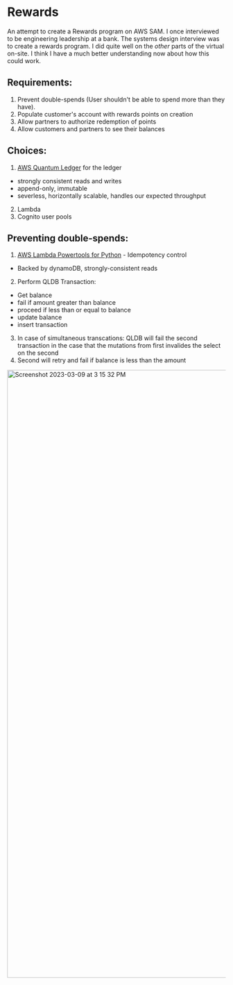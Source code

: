 # Rewards

An attempt to create a Rewards program on AWS SAM.
I once interviewed to be engineering leadership at a bank. The systems design interview was to create a rewards program. I did quite well on the _other_ parts of the virtual on-site. I think I have a much better understanding now about how this could work.

## Requirements:
1. Prevent double-spends (User shouldn't be able to spend more than they have).
2. Populate customer's account with rewards points on creation
3. Allow partners to authorize redemption of points
4. Allow customers and partners to see their balances

## Choices:
1. [AWS Quantum Ledger](https://aws.amazon.com/qldb/) for the ledger
  - strongly consistent reads and writes
  - append-only, immutable
  - severless, horizontally scalable, handles our expected throughput
2. Lambda
3. Cognito user pools

## Preventing double-spends:
1. [AWS Lambda Powertools for Python](https://awslabs.github.io/aws-lambda-powertools-python/2.9.1/utilities/idempotency/) - Idempotency control
- Backed by dynamoDB, strongly-consistent reads
2. Perform QLDB Transaction:
 - Get balance
 - fail if amount greater than balance
 - proceed if less than or equal to balance
 - update balance
 - insert transaction
 
3. In case of simultaneous transcations: QLDB will fail the second transaction in the case that the mutations from first invalides the select on the second
4. Second will retry and fail if balance is less than the amount

<img width="1401" alt="Screenshot 2023-03-09 at 3 15 32 PM" src="https://user-images.githubusercontent.com/160455/224130969-03866fc2-097a-457f-ba5c-8d70e5768857.png">
